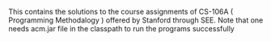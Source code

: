 This contains the solutions to the course assignments of CS-106A ( Programming Methodalogy ) offered by Stanford through SEE. Note that one needs acm.jar file in the classpath to run the programs successfully



